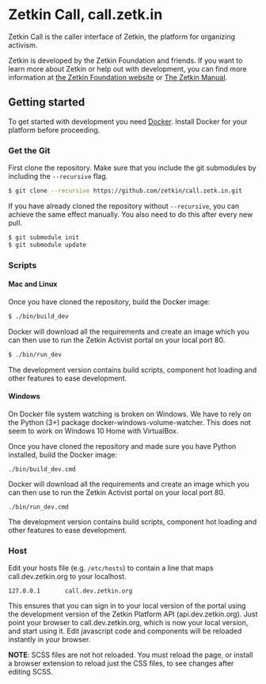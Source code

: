 # Zetkin Call, call.zetk.in
Zetkin Call is the caller interface of Zetkin, the platform for organizing
activism.

Zetkin is developed by the Zetkin Foundation and friends. If you want to learn
more about Zetkin or help out with development, you can find more information
at [the Zetkin Foundation website](http://www.zetkin.org) or
[The Zetkin Manual](http://manual.zetkin.org).

## Getting started
To get started with development you need [Docker](https://www.docker.com).
Install Docker for your platform before proceeding.

### Get the Git
First clone the repository. Make sure that you include the git submodules by
including the `--recursive` flag.

```bash
$ git clone --recursive https://github.com/zetkin/call.zetk.in.git
```

If you have already cloned the repository without `--recursive`, you can achieve
the same effect manually. You also need to do this after every new pull.

```bash
$ git submodule init
$ git submodule update
```
### Scripts

#### Mac and Linux

Once you have cloned the repository, build the Docker image:

```bash
$ ./bin/build_dev
```

Docker will download all the requirements and create an image which you can
then use to run the Zetkin Activist portal on your local port 80.

```bash
$ ./bin/run_dev
```
The development version contains build scripts, component hot loading and
other features to ease development.

#### Windows

On Docker file system watching is broken on Windows.
We have to rely on the Python (3+) package docker-windows-volume-watcher.
This does not seem to work on Windows 10 Home with VirtualBox.

Once you have cloned the repository and made sure you have Python installed, build the Docker image:

```
./bin/build_dev.cmd
```

Docker will download all the requirements and create an image which you can
then use to run the Zetkin Activist portal on your local port 80.

```
./bin/run_dev.cmd
```

The development version contains build scripts, component hot loading and
other features to ease development.

### Host
Edit your hosts file (e.g. `/etc/hosts`) to contain a line that maps
call.dev.zetkin.org to your localhost.

```
127.0.0.1       call.dev.zetkin.org
```

This ensures that you can sign in to your local version of the portal using the
development version of the Zetkin Platform API (api.dev.zetkin.org). Just point
your browser to call.dev.zetkin.org, which is now your local version, and start
using it. Edit javascript code and components will be reloaded instantly in
your browser.

__NOTE__: SCSS files are not hot reloaded. You must reload the page, or install
a browser extension to reload just the CSS files, to see changes after editing
SCSS.

